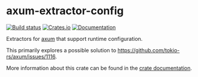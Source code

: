 # axum-extractor-config

[![Build status](https://github.com/davidpdrsn/axum-extractor-config/actions/workflows/CI.yml/badge.svg?branch=main)](https://github.com/davidpdrsn/axum-extractor-config/actions/workflows/CI.yml)
[![Crates.io](https://img.shields.io/crates/v/axum-extractor-config)](https://crates.io/crates/axum-extractor-config)
[![Documentation](https://docs.rs/axum-extractor-config/badge.svg)](https://docs.rs/axum-extractor-config)

Extractors for [axum] that support runtime configuration.

This primarily explores a possible solution to <https://github.com/tokio-rs/axum/issues/1116>.

More information about this crate can be found in the [crate documentation][docs].

[axum]: https://github.com/tokio-rs/axum
[docs]: https://docs.rs/axum-extractor-config
